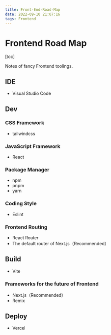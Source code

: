 ```yaml
---
title: Front-End-Road-Map
date: 2022-09-10 21:07:16
tags: Frontend
---
```


# Frontend Road Map

[toc]

Notes of fancy Frontend toolings.

## IDE

- Visual Studio Code

## Dev

### CSS Framework

- tailwindcss

### JavaScript Framework

- React

### Package Manager

- npm
- pnpm
- yarn

### Coding Style

- Eslint

### Frontend Routing

- React Router
- The default router of Next.js（Recommended）

## Build

- Vite

### Frameworks for the future of Frontend

- Next.js（Recommended）
- Remix

## Deploy

- Vercel

